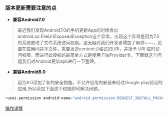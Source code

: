 ### 版本更新需要注意的点

- **兼容Android7.0**
> 最近我们发现Android7.0的手机更新App的时候会出android.os.FileUriExposedException这个异常，出现这个异常是因为7.0的系统更改了文件系统访问权限。这无疑对我们开发者增加了麻烦~~~，若要在应用间共享文件，需要发送content://格式的URI，并授予 URI 临时访问权限。而进行此授权的最简单方式是使用 FileProvider类。下面就这个问题我们对Android更新apk进行一下整理。

- **兼容Android8.0**
>因为8.0添加了新的安全措施，不允许应用内安装未经过Google play验证的应用,所以添加下面这个权限即可解决问题。

  ```java
  <uses-permission android:name="android.permission.REQUEST_INSTALL_PACKAGES"/>
  ```


[操作详情](https://www.jianshu.com/p/40b7b9f00700)
